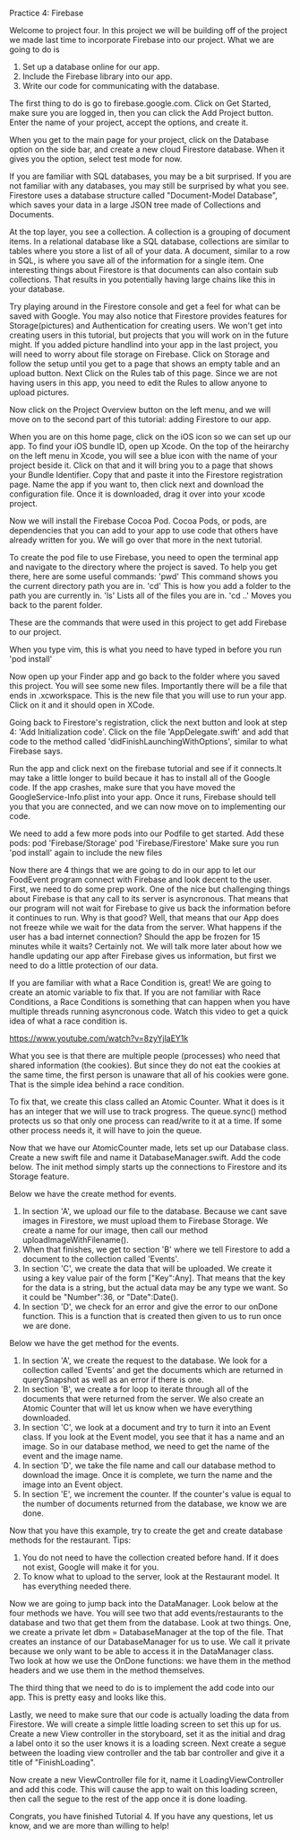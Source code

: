 Practice 4: Firebase

Welcome to project four. In this project we will be building off of the project we made last time to incorporate Firebase into our project. What we are going to do is
1. Set up a database online for our app.
2. Include the Firebase library into our app.
3. Write our code for communicating with the database.




The first thing to do is go to firebase.google.com. Click on Get Started, make sure you are logged in, then you can click the Add Project button. Enter the name of your project, accept the options, and create it.

When you get to the main page for your project, click on the Database option on the side bar, and create a new cloud Firestore database. When it gives you the option, select test mode for now.

If you are familiar with SQL databases, you may be a bit surprised. If you are not familiar with any databases, you may still be surprised by what you see. Firestore uses a database structure called "Document-Model Database", which saves your data in a large JSON tree made of Collections and Documents.

At the top layer, you see a collection. A collection is a grouping of document items. In a relational database like a SQL database, collections are similar to tables where you store a list of all of your data. A document, similar to a row in SQL, is where you save all of the information for a single item. One interesting things about Firestore is that documents can also contain sub collections. That results in you potentially having large chains like this in your database.


Try playing around in the Firestore console and get a feel for what can be saved with Google. You may also notice that Firestore provides features for Storage(pictures) and Authentication for creating users. We won't get into creating users in this tutorial, but projects that you will work on in the future might. If you added picture handlind into your app in the last project, you will need to worry about file storage on Firebase. Click on Storage and follow the setup until you get to a page that shows an empty table and an upload button. Next Click on the Rules tab of this page. Since we are not having users in this app, you need to edit the Rules to allow anyone to upload pictures. 



Now click on the Project Overview button on the left menu, and we will move on to the second part of this tutorial: adding Firestore to our app.

When you are on this home page, click on the iOS icon so we can set up our app. To find your iOS bundle ID, open up Xcode. On the top of the heirarchy on the left menu in Xcode, you will see a blue icon with the name of your project beside it. Click on that and it will bring you to a page that shows your Bundle Identifier. Copy that and paste it into the Firestore registration page. Name the app if you want to, then click next and download the configuration file. Once it is downloaded, drag it over into your xcode project.

Now we will install the Firebase Cocoa Pod. Cocoa Pods, or pods, are dependencies that you can add to your app to use code that others have already written for you. We will go over that more in the next tutorial.

To create the pod file to use Firebase, you need to open the terminal app and navigate to the directory where the project is saved. To help you get there, here are some useful commands:
'pwd'    This command shows you the current directory path you are in.
'cd'     This is how you add a folder to the path you are currently in.
'ls'     Lists all of the files you are in.
'cd ..'  Moves you back to the parent folder.


These are the commands that were used in this project to get add Firebase to our project.

When you type vim, this is what you need to have typed in before you run 'pod install'

Now open up your Finder app and go back to the folder where you saved this project. You will see some new files. Importantly there will be a file that ends in .xcworkspace. This is the new file that you will use to run your app. Click on it and it should open in XCode.



Going back to Firestore's registration, click the next button and look at step 4: 'Add Initialization code'. Click on the file 'AppDelegate.swift' and add that code to the method called 'didFinishLaunchingWithOptions', similar to what Firebase says.

Run the app and click next on the firebase tutorial and see if it connects.It may take a little longer to build becaue it has to install all of the Google code. If the app crashes, make sure that you have moved the GoogleService-Info.plist into your app. Once it runs, Firebase should tell you that you are connected, and we can now move on to implementing our code.

We need to add a few more pods into our Podfile to get started. Add these pods:
  pod 'Firebase/Storage'
  pod 'Firebase/Firestore'
Make sure you run 'pod install' again to include the new files


Now there are 4 things that we are going to do in our app to let our FoodEvent program connect with Firebase and look decent to the user. First, we need to do some prep work. One of the nice but challenging things about Firebase is that any call to its server is asyncronous. That means that our program will not wait for Firebase to give us back the information before it continues to run. Why is that good? Well, that means that our App does not freeze while we wait for the data from the server. What happens if the user has a bad internet connection? Should the app be frozen for 15 minutes while it waits? Certainly not. We will talk more later about how we handle updating our app after Firebase gives us information, but first we need to do a little protection of our data. 

If you are familiar with what a Race Condition is, great! We are going to create an atomic variable to fix that. If you are not familiar with Race Conditions, a Race Conditions is something that can happen when you have multiple threads running asyncronous code. Watch this video to get a quick idea of what a race condition is.

https://www.youtube.com/watch?v=8zyYjlaEY1k

What you see is that there are multiple people (processes) who need that shared information (the cookies). But since they do not eat the cookies at the same time, the first person is unaware that all of his cookies were gone. That is the simple idea behind a race condition. 


To fix that, we create this class called an Atomic Counter. What it does is it has an integer that we will use to track progress. The queue.sync() method protects us so that only one process can read/write to it at a time. If some other process needs it, it will have to join the queue. 



Now that we have our AtomicCounter made, lets set up our Database class. Create a new swift file and name it DatabaseManager.swift. Add the code below. The init method simply starts up the connections to Firestore and its Storage feature.

Below we have the create method for events.

1. In section 'A', we upload our file to the database. Because we cant save images in Firestore, we must upload them to Firebase Storage. We create a name for our image, then call our method uploadImageWithFilename(). 
2. When that finishes, we get to section 'B' where we tell Firestore to add a document to the collection called 'Events'. 
3. In section 'C', we create the data that will be uploaded. We create it using a key value pair of the form ["Key":Any]. That means that the key for the data is a string, but the actual data may be any type we want. So it could be "Number":36, or "Date":Date(). 
4. In section 'D', we check for an error and give the error to our onDone function. This is a function that is created then given to us to run once we are done.

Below we have the get method for the events.

1. In section 'A', we create the request to the database. We look for a collection called 'Events' and get the documents which are returned in querySnapshot as well as an error if there is one. 
2. In section 'B', we create a for loop to iterate through all of the documents that were returned from the server. We also create an Atomic Counter that will let us know when we have everything downloaded.
3. In section 'C', we look at a document and try to turn it into an Event class. If you look at the Event model, you see that it has a name and an image. So in our database method, we need to get the name of the event and the image name. 
4. In section 'D', we take the file name and call our database method to download the image. Once it is complete, we turn the name and the image into an Event object.
5. In section 'E', we increment the counter. If the counter's value is equal to the number of documents returned from the database, we know we are done.

Now that you have this example, try to create the get and create database methods for the restaurant. 
Tips:
1. You do not need to have the collection created before hand. If it does not exist, Google will make it for you.
2. To know what to upload to the server, look at the Restaurant model. It has everything needed there.



Now we are going to jump back into the DataManager. Look below at the four methods we have. You will see two that add events/restaurants to the database and two that get them from the database. Look at two things. One, we create a private let dbm = DatabaseManager at the top of the file. That creates an instance of our DatabaseManager for us to use. We call it private because we only want to be able to access it in the DataManager class. Two look at how we use the OnDone functions: we have them in the method headers and we use them in the method themselves. 




The third thing that we need to do is to implement the add code into our app. This is pretty easy and looks like this.



Lastly, we need to make sure that our code is actually loading the data from Firestore. We will create a simple little loading screen to set this up for us. Create a new View controller in the storyboard, set it as the initial and drag a label onto it so the user knows it is a loading screen. Next create a segue between the loading view controller and the tab bar controller and give it a title of "FinishLoading".


Now create a new ViewController file for it, name it LoadingViewController and add this code. This will cause the app to wait on this loading screen, then call the segue to the rest of the app once it is done loading.




Congrats, you have finished Tutorial 4. If you have any questions, let us know, and we are more than willing to help!
